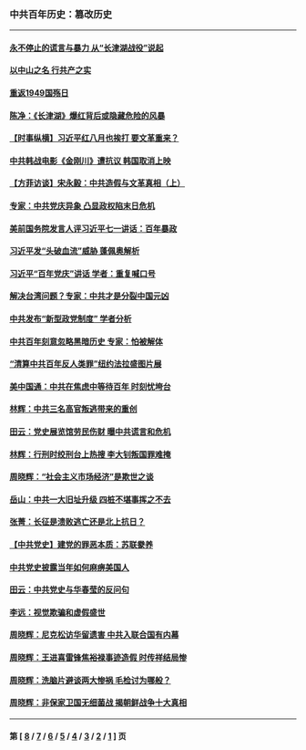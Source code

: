 ### 中共百年历史：篡改历史
---
#### [永不停止的谎言与暴力 从“长津湖战役”说起](../../pages/nf1176115/n13494094.md?08170430) 
#### [以中山之名 行共产之实](../../pages/nf1176115/n13346437.md?08170430) 
#### [重返1949国殇日](../../pages/nf1176115/n13346372.md?08170430) 
#### [陈净：《长津湖》爆红背后或隐藏危险的风暴](../../pages/nf1176115/n13314364.md?08170430) 
#### [【时事纵横】习近平红八月也挨打 要文革重来？](../../pages/nf1176115/n13231393.md?08170430) 
#### [中共韩战电影《金刚川》遭抗议 韩国取消上映](../../pages/nf1176115/n13219114.md?08170430) 
#### [【方菲访谈】宋永毅：中共造假与文革真相（上）](../../pages/nf1176115/n13200760.md?08170430) 
#### [专家：中共党庆异象 凸显政权陷末日危机](../../pages/nf1176115/n13067084.md?08170430) 
#### [美前国务院发言人评习近平七一讲话：百年暴政](../../pages/nf1176115/n13066986.md?08170430) 
#### [习近平发“头破血流”威胁 蓬佩奥解析](../../pages/nf1176115/n13063604.md?08170430) 
#### [习近平“百年党庆”讲话 学者：重复喊口号](../../pages/nf1176115/n13061411.md?08170430) 
#### [解决台湾问题？专家：中共才是分裂中国元凶](../../pages/nf1176115/n13060811.md?08170430) 
#### [中共发布“新型政党制度” 学者分析](../../pages/nf1176115/n13056354.md?08170430) 
#### [中共百年刻意忽略黑暗历史 专家：怕被解体](../../pages/nf1176115/n13056056.md?08170430) 
#### [“清算中共百年反人类罪”纽约法拉盛图片展](../../pages/nf1176115/n13052220.md?08170430) 
#### [美中国通：中共在焦虑中等待百年 时刻忧垮台](../../pages/nf1176115/n13048820.md?08170430) 
#### [林辉：中共三名高官叛逃带来的重创](../../pages/nf1176115/n13035206.md?08170430) 
#### [田云：党史展览馆劳民伤财 曝中共谎言和危机](../../pages/nf1176115/n13033900.md?08170430) 
#### [林辉：行刑时绞刑台上热搜 李大钊叛国罪难掩](../../pages/nf1176115/n13031965.md?08170430) 
#### [周晓辉：“社会主义市场经济”是欺世之谈](../../pages/nf1176115/n13024090.md?08170430) 
#### [岳山：中共一大旧址升级 四桩不堪事挥之不去](../../pages/nf1176115/n13021697.md?08170430) 
#### [张菁：长征是溃败逃亡还是北上抗日？](../../pages/nf1176115/n13020585.md?08170430) 
#### [【中共党史】建党的罪恶本质：苏联豢养](../../pages/nf1176115/n13011888.md?08170430) 
#### [中共党史披露当年如何麻痹美国人](../../pages/nf1176115/n12966400.md?08170430) 
#### [田云：中共党史与华春莹的反问句](../../pages/nf1176115/n12765178.md?08170430) 
#### [李远：视觉欺骗和虚假盛世](../../pages/nf1176115/n12993376.md?08170430) 
#### [周晓辉：尼克松访华留遗害 中共入联合国有内幕](../../pages/nf1176115/n12991422.md?08170430) 
#### [周晓辉：王进喜雷锋焦裕禄事迹造假 时传祥结局惨](../../pages/nf1176115/n12985497.md?08170430) 
#### [周晓辉：洗脑片避谈两大惨祸 毛检讨为哪般？](../../pages/nf1176115/n12971285.md?08170430) 
#### [周晓辉：非保家卫国无细菌战 揭朝鲜战争十大真相](../../pages/nf1176115/n12954161.md?08170430) 

---
#### 第 [ [8](./8.md?08170430) / [7](./7.md?08170430) / [6](./6.md?08170430) / [5](./5.md?08170430) / [4](./4.md?08170430) / [3](./3.md?08170430) / [2](./2.md?08170430) / [1](./1.md?08170430) ] 页

